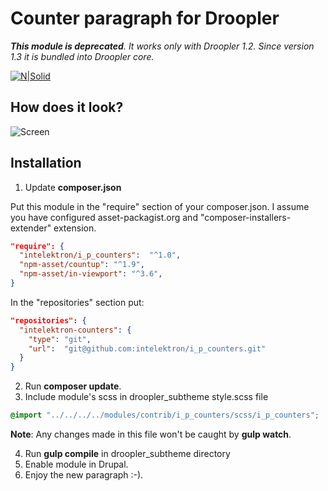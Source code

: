 # Counter paragraph for Droopler #

***This module is deprecated**. It works only with Droopler 1.2. Since version 1.3 it is bundled into Droopler core.* 

[![N|Solid](http://intelektron.pl/logo.svg)](http://intelektron.pl)

## How does it look? ##

![Screen](http://intelektron.pl/static/intelektron-counters-1.png)

## Installation ##

1. Update **composer.json**

Put this module in the "require" section of your composer.json. I assume you have configured asset-packagist.org and "composer-installers-extender" extension.

```json
"require": {
  "intelektron/i_p_counters":  "^1.0",
  "npm-asset/countup": "^1.9",
  "npm-asset/in-viewport": "^3.6",
}
```

In the "repositories" section put:

```json
"repositories": {
  "intelektron-counters": {
    "type": "git",
    "url":  "git@github.com:intelektron/i_p_counters.git"
  }
}
```

2. Run **composer update**.
3. Include module's scss in droopler_subtheme style.scss file

```scss
@import "../../../../modules/contrib/i_p_counters/scss/i_p_counters";
```

**Note**: Any changes made in this file won't be caught by **gulp watch**.

4. Run **gulp compile** in droopler_subtheme directory
5. Enable module in Drupal.
6. Enjoy the new paragraph :-).
